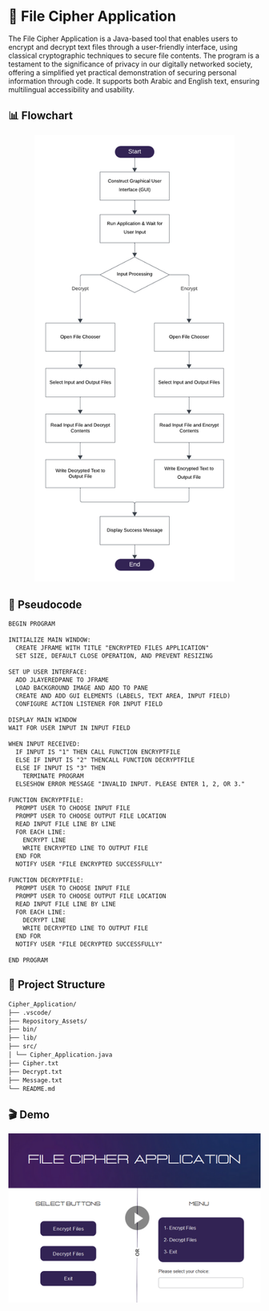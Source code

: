 # 🔐 File Cipher Application

The File Cipher Application is a Java-based tool that enables users to encrypt and decrypt text files through a user-friendly interface, using classical cryptographic techniques to secure file contents. The program is a testament to the significance of privacy in our digitally networked society, offering a simplified yet practical demonstration of securing personal information through code. It supports both Arabic and English text, ensuring multilingual accessibility and usability.

## 📊 Flowchart

<div align="center">
  <picture>
    <source srcset="Assets/Flowchart_Dark.png" media="(prefers-color-scheme: dark)">
    <source srcset="Assets/Flowchart_Light.png" media="(prefers-color-scheme: light)">
    <img src="Assets/Flowchart_Light.png" alt="Flowchart" width="400px">
  </picture>
</div>

## 🧠 Pseudocode

```plaintext
BEGIN PROGRAM

INITIALIZE MAIN WINDOW:
  CREATE JFRAME WITH TITLE "ENCRYPTED FILES APPLICATION"
  SET SIZE, DEFAULT CLOSE OPERATION, AND PREVENT RESIZING

SET UP USER INTERFACE:
  ADD JLAYEREDPANE TO JFRAME
  LOAD BACKGROUND IMAGE AND ADD TO PANE
  CREATE AND ADD GUI ELEMENTS (LABELS, TEXT AREA, INPUT FIELD)
  CONFIGURE ACTION LISTENER FOR INPUT FIELD

DISPLAY MAIN WINDOW
WAIT FOR USER INPUT IN INPUT FIELD

WHEN INPUT RECEIVED:
  IF INPUT IS "1" THEN CALL FUNCTION ENCRYPTFILE
  ELSE IF INPUT IS "2" THENCALL FUNCTION DECRYPTFILE
  ELSE IF INPUT IS "3" THEN
    TERMINATE PROGRAM
  ELSESHOW ERROR MESSAGE "INVALID INPUT. PLEASE ENTER 1, 2, OR 3."

FUNCTION ENCRYPTFILE:
  PROMPT USER TO CHOOSE INPUT FILE
  PROMPT USER TO CHOOSE OUTPUT FILE LOCATION
  READ INPUT FILE LINE BY LINE
  FOR EACH LINE:
    ENCRYPT LINE
    WRITE ENCRYPTED LINE TO OUTPUT FILE
  END FOR
  NOTIFY USER "FILE ENCRYPTED SUCCESSFULLY"

FUNCTION DECRYPTFILE:
  PROMPT USER TO CHOOSE INPUT FILE
  PROMPT USER TO CHOOSE OUTPUT FILE LOCATION
  READ INPUT FILE LINE BY LINE
  FOR EACH LINE:
    DECRYPT LINE
    WRITE DECRYPTED LINE TO OUTPUT FILE
  END FOR
  NOTIFY USER "FILE DECRYPTED SUCCESSFULLY"

END PROGRAM
```

## 📁 Project Structure

   ```bash
   Cipher_Application/
   ├── .vscode/
   ├── Repository_Assets/
   ├── bin/
   ├── lib/
   ├── src/
   │ └── Cipher_Application.java
   ├── Cipher.txt
   ├── Decrypt.txt
   ├── Message.txt
   └── README.md
   ```

## 🎬 Demo 

<a href="https://youtu.be/_wWtaNU7JS4" target="_blank">
  <img src="Assets/Demo_Thumbnail.png" alt="Watch Demo" width="700"/>
</a>
